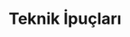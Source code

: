 ---
title: "Teknik İpuçları"
description: "Baskı kalitenizi artıracak, sık karşılaşılan sorunları çözecek ve yazıcınızın potansiyelini sonuna kadar kullanmanızı sağlayacak püf noktaları."
cover: "cat-bg-teknik.png" # <<< BU SATIRI EKLE!
---